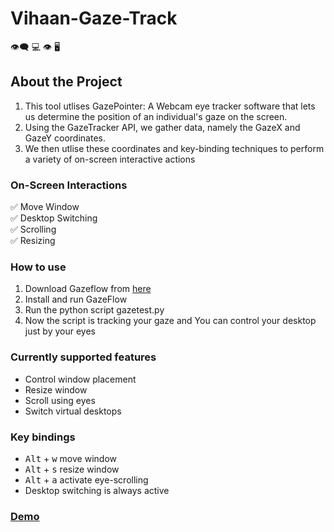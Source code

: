 # Vihaan-Gaze-Track
:eye_speech_bubble: :computer: :eye: :desktop_computer:

## About the Project
1. This tool utlises GazePointer: A Webcam eye tracker software that lets us determine the position of an individual's gaze on the screen. 
2. Using the GazeTracker API, we gather data, namely the GazeX and GazeY coordinates.
3. We then utlise these coordinates and key-binding techniques to perform a variety of on-screen interactive actions 

### On-Screen Interactions<br/>
 ✅ Move Window<br/>
 ✅ Desktop Switching<br/>
 ✅ Scrolling<br/>
 ✅ Resizing<br/>


### How to use
1. Download Gazeflow from [here](https://drive.google.com/file/d/1yuGFHnPVP8hCV2-qC6-u1R9OtL0Bzhre/view?usp=sharing)
2. Install and run GazeFlow
3. Run the python script gazetest.py
4. Now the script is tracking your gaze and You can control your desktop just by your eyes
### Currently supported features
- Control window placement
- Resize window
- Scroll using eyes
- Switch virtual desktops

### Key bindings
- <kbd>Alt</kbd> + <kbd>w</kbd> move window
- <kbd>Alt</kbd> + <kbd>s</kbd> resize window
- <kbd>Alt</kbd> + <kbd>a</kbd> activate eye-scrolling
- Desktop switching is always active
### [Demo](https://www.youtube.com/watch?v=wi_Zo3Xchi8)
